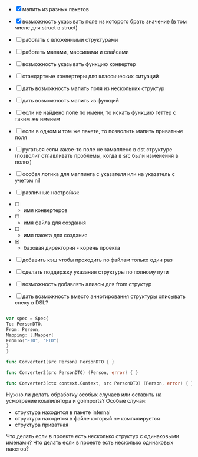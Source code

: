 * [x] мапить из разных пакетов
* [x] возможность указывать поле из которого брать значение (в том числе для struct в struct)
* [ ] работать с вложенными структурами
* [ ] работать мапами, массивами и слайсами
* [ ] возможность указывать функцию конвертер
* [ ] стандартные конвертеры для классических ситуаций
* [ ] дать возможность мапить поля из нескольких структур
* [ ] дать возможность мапить из функций
* [ ] если не найдено поле по имени, то искать функцию геттер с таким же именем
* [ ] если в одном и том же пакете, то позволить мапить приватные поля
* [ ] ругаться если какое-то поле не замаплено в dst структуре (позволит отлавливать проблемы, когда в src были изменения в полях)
* [ ] особая логика для маппинга с указателя или на указатель с учетом nil
* [ ] различные настройки:
* [ ] - имя конвертеров
* [ ] - имя файла для создания
* [ ] - имя пакета для создания
* [x] - базовая директория - корень проекта
* [ ] добавить кэш чтобы проходить по файлам только один раз
* [ ] сделать поддержку указания структуры по полному пути
* [ ] возможность добавлять алиасы для from структур

* [ ] дать возможность вместо аннотирования структуры описывать спеку в DSL?
```go

var spec = Spec{
To: PersonDTO,
From: Person,
Mapping: []Mapper{
FromTo("FIO", "FIO")
}
}

```

```go
func Converter1(src Person) PersonDTO { }

func Converter2(src PersonDTO) (Person, error) { }

func Converter3(ctx context.Context, src PersonDTO) (Person, error) { }
```


Нужно ли делать обработку особых случаев или оставить на усмотрение компилятора и goimports?
Особые случаи:
* структура находится в пакете internal
* структура находится в файле который не компилируется 
* структура приватная

Что делать если в проекте есть несколько структур с одинаковыми именами?
Что делать если в проекте есть несколько одинаковых пакетов?